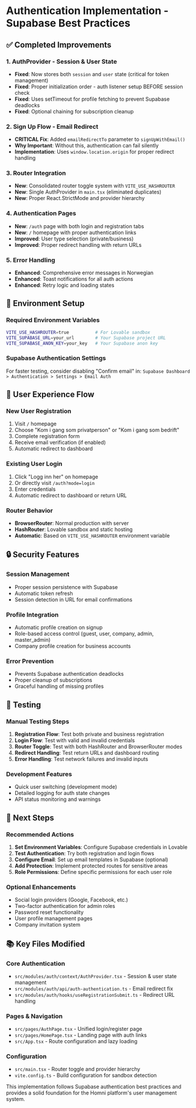 # Authentication Implementation - Supabase Best Practices

## ✅ Completed Improvements

### **1. AuthProvider - Session & User State**
- **Fixed**: Now stores both `session` and `user` state (critical for token management)
- **Fixed**: Proper initialization order - auth listener setup BEFORE session check
- **Fixed**: Uses setTimeout for profile fetching to prevent Supabase deadlocks
- **Fixed**: Optional chaining for subscription cleanup

### **2. Sign Up Flow - Email Redirect**
- **CRITICAL Fix**: Added `emailRedirectTo` parameter to `signUpWithEmail()` 
- **Why Important**: Without this, authentication can fail silently
- **Implementation**: Uses `window.location.origin` for proper redirect handling

### **3. Router Integration**
- **New**: Consolidated router toggle system with `VITE_USE_HASHROUTER`
- **New**: Single AuthProvider in `main.tsx` (eliminated duplicates)
- **New**: Proper React.StrictMode and provider hierarchy

### **4. Authentication Pages**
- **New**: `/auth` page with both login and registration tabs
- **New**: `/` homepage with proper authentication links
- **Improved**: User type selection (private/business)
- **Improved**: Proper redirect handling with return URLs

### **5. Error Handling**
- **Enhanced**: Comprehensive error messages in Norwegian
- **Enhanced**: Toast notifications for all auth actions
- **Enhanced**: Retry logic and loading states

## 🔧 Environment Setup

### Required Environment Variables
```bash
VITE_USE_HASHROUTER=true          # For Lovable sandbox
VITE_SUPABASE_URL=your_url        # Your Supabase project URL  
VITE_SUPABASE_ANON_KEY=your_key   # Your Supabase anon key
```

### Supabase Authentication Settings
For faster testing, consider disabling "Confirm email" in:
`Supabase Dashboard > Authentication > Settings > Email Auth`

## 🎯 User Experience Flow

### New User Registration
1. Visit `/` homepage
2. Choose "Kom i gang som privatperson" or "Kom i gang som bedrift" 
3. Complete registration form
4. Receive email verification (if enabled)
5. Automatic redirect to dashboard

### Existing User Login  
1. Click "Logg inn her" on homepage
2. Or directly visit `/auth?mode=login`
3. Enter credentials
4. Automatic redirect to dashboard or return URL

### Router Behavior
- **BrowserRouter**: Normal production with server
- **HashRouter**: Lovable sandbox and static hosting
- **Automatic**: Based on `VITE_USE_HASHROUTER` environment variable

## 🔒 Security Features

### Session Management
- Proper session persistence with Supabase
- Automatic token refresh
- Session detection in URL for email confirmations

### Profile Integration
- Automatic profile creation on signup
- Role-based access control (guest, user, company, admin, master_admin)
- Company profile creation for business accounts

### Error Prevention
- Prevents Supabase authentication deadlocks
- Proper cleanup of subscriptions
- Graceful handling of missing profiles

## 🧪 Testing

### Manual Testing Steps
1. **Registration Flow**: Test both private and business registration
2. **Login Flow**: Test with valid and invalid credentials  
3. **Router Toggle**: Test with both HashRouter and BrowserRouter modes
4. **Redirect Handling**: Test return URLs and dashboard routing
5. **Error Handling**: Test network failures and invalid inputs

### Development Features
- Quick user switching (development mode)
- Detailed logging for auth state changes
- API status monitoring and warnings

## 🚀 Next Steps

### Recommended Actions
1. **Set Environment Variables**: Configure Supabase credentials in Lovable
2. **Test Authentication**: Try both registration and login flows
3. **Configure Email**: Set up email templates in Supabase (optional)
4. **Add Protection**: Implement protected routes for sensitive areas
5. **Role Permissions**: Define specific permissions for each user role

### Optional Enhancements
- Social login providers (Google, Facebook, etc.)
- Two-factor authentication for admin roles
- Password reset functionality
- User profile management pages
- Company invitation system

## 📚 Key Files Modified

### Core Authentication
- `src/modules/auth/context/AuthProvider.tsx` - Session & user state management
- `src/modules/auth/api/auth-authentication.ts` - Email redirect fix
- `src/modules/auth/hooks/useRegistrationSubmit.ts` - Redirect URL handling

### Pages & Navigation  
- `src/pages/AuthPage.tsx` - Unified login/register page
- `src/pages/HomePage.tsx` - Landing page with auth links
- `src/App.tsx` - Route configuration and lazy loading

### Configuration
- `src/main.tsx` - Router toggle and provider hierarchy
- `vite.config.ts` - Build configuration for sandbox detection

This implementation follows Supabase authentication best practices and provides a solid foundation for the Homni platform's user management system.